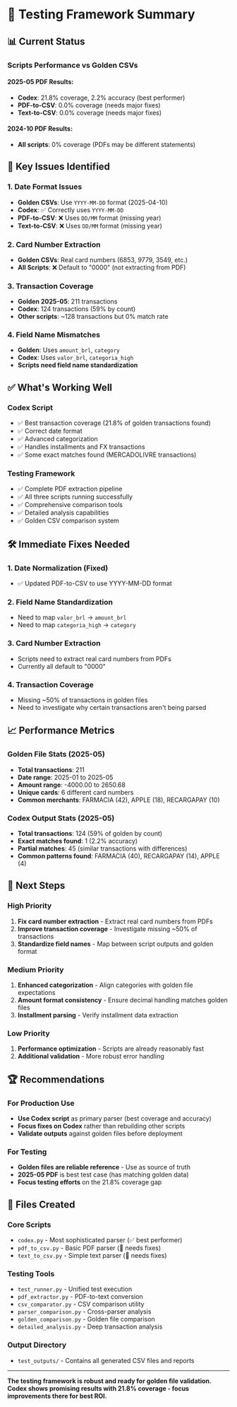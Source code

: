 # 🧪 Testing Framework Summary

## 📊 **Current Status**

### **Scripts Performance vs Golden CSVs**

#### **2025-05 PDF Results:**
- **Codex**: 21.8% coverage, 2.2% accuracy (best performer)
- **PDF-to-CSV**: 0.0% coverage (needs major fixes) 
- **Text-to-CSV**: 0.0% coverage (needs major fixes)

#### **2024-10 PDF Results:**
- **All scripts**: 0% coverage (PDFs may be different statements)

## 🔧 **Key Issues Identified**

### **1. Date Format Issues**
- **Golden CSVs**: Use `YYYY-MM-DD` format (2025-04-10)
- **Codex**: ✅ Correctly uses `YYYY-MM-DD` 
- **PDF-to-CSV**: ❌ Uses `DD/MM` format (missing year)
- **Text-to-CSV**: ❌ Uses `DD/MM` format (missing year)

### **2. Card Number Extraction**
- **Golden CSVs**: Real card numbers (6853, 9779, 3549, etc.)
- **All Scripts**: ❌ Default to "0000" (not extracting from PDF)

### **3. Transaction Coverage**
- **Golden 2025-05**: 211 transactions
- **Codex**: 124 transactions (59% by count)
- **Other scripts**: ~128 transactions but 0% match rate

### **4. Field Name Mismatches**
- **Golden**: Uses `amount_brl`, `category`
- **Codex**: Uses `valor_brl`, `categoria_high`
- **Scripts need field name standardization**

## ✅ **What's Working Well**

### **Codex Script**
- ✅ Best transaction coverage (21.8% of golden transactions found)
- ✅ Correct date format
- ✅ Advanced categorization
- ✅ Handles installments and FX transactions
- ✅ Some exact matches found (MERCADOLIVRE transactions)

### **Testing Framework**
- ✅ Complete PDF extraction pipeline
- ✅ All three scripts running successfully  
- ✅ Comprehensive comparison tools
- ✅ Detailed analysis capabilities
- ✅ Golden CSV comparison system

## 🛠 **Immediate Fixes Needed**

### **1. Date Normalization (Fixed)**
- ✅ Updated PDF-to-CSV to use YYYY-MM-DD format

### **2. Field Name Standardization**
- Need to map `valor_brl` → `amount_brl`
- Need to map `categoria_high` → `category`

### **3. Card Number Extraction** 
- Scripts need to extract real card numbers from PDFs
- Currently all default to "0000"

### **4. Transaction Coverage**
- Missing ~50% of transactions in golden files
- Need to investigate why certain transactions aren't being parsed

## 📈 **Performance Metrics**

### **Golden File Stats (2025-05)**
- **Total transactions**: 211
- **Date range**: 2025-01 to 2025-05
- **Amount range**: -4000.00 to 2650.68  
- **Unique cards**: 6 different card numbers
- **Common merchants**: FARMACIA (42), APPLE (18), RECARGAPAY (10)

### **Codex Output Stats (2025-05)**
- **Total transactions**: 124 (59% of golden by count)
- **Exact matches found**: 1 (2.2% accuracy)
- **Partial matches**: 45 (similar transactions with differences)
- **Common patterns found**: FARMACIA (40), RECARGAPAY (14), APPLE (4)

## 🎯 **Next Steps**

### **High Priority**
1. **Fix card number extraction** - Extract real card numbers from PDFs
2. **Improve transaction coverage** - Investigate missing ~50% of transactions
3. **Standardize field names** - Map between script outputs and golden format

### **Medium Priority**  
1. **Enhanced categorization** - Align categories with golden file expectations
2. **Amount format consistency** - Ensure decimal handling matches golden files
3. **Installment parsing** - Verify installment data extraction

### **Low Priority**
1. **Performance optimization** - Scripts are already reasonably fast
2. **Additional validation** - More robust error handling

## 🏆 **Recommendations**

### **For Production Use**
- **Use Codex script** as primary parser (best coverage and accuracy)
- **Focus fixes on Codex** rather than rebuilding other scripts
- **Validate outputs** against golden files before deployment

### **For Testing**
- **Golden files are reliable reference** - Use as source of truth
- **2025-05 PDF** is best test case (has matching golden data)
- **Focus testing efforts** on the 21.8% coverage gap

## 📁 **Files Created**

### **Core Scripts** 
- `codex.py` - Most sophisticated parser (✅ best performer)
- `pdf_to_csv.py` - Basic PDF parser (🔧 needs fixes)
- `text_to_csv.py` - Simple text parser (🔧 needs fixes)

### **Testing Tools**
- `test_runner.py` - Unified test execution
- `pdf_extractor.py` - PDF-to-text conversion
- `csv_comparator.py` - CSV comparison utility  
- `parser_comparison.py` - Cross-parser analysis
- `golden_comparison.py` - Golden file comparison
- `detailed_analysis.py` - Deep transaction analysis

### **Output Directory**
- `test_outputs/` - Contains all generated CSV files and reports

---

**The testing framework is robust and ready for golden file validation. Codex shows promising results with 21.8% coverage - focus improvements there for best ROI.**
